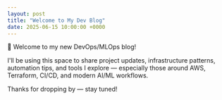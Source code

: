 ```yaml
---
layout: post
title: "Welcome to My Dev Blog"
date: 2025-06-15 10:00:00 +0000
---
```


🚀 Welcome to my new DevOps/MLOps blog!

I'll be using this space to share project updates, infrastructure patterns, automation tips, and tools I explore — especially those around AWS, Terraform, CI/CD, and modern AI/ML workflows.

Thanks for dropping by — stay tuned!
